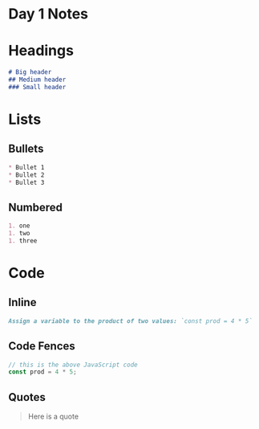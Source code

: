 # Day 1 Notes

# Headings
```md
# Big header
## Medium header
### Small header
```

# Lists
## Bullets
```md
* Bullet 1
* Bullet 2
* Bullet 3
```

## Numbered
```md
1. one
1. two
1. three
```

# Code
## Inline
```md
Assign a variable to the product of two values: `const prod = 4 * 5`
```

## Code Fences
```js
// this is the above JavaScript code
const prod = 4 * 5;
```

## Quotes
> Here is a quote